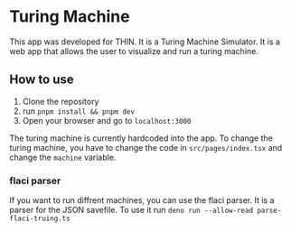 
# Turing Machine 
This app was developed for THIN. It is a Turing Machine Simulator. It is a web app that allows the user to visualize and run a turing machine.

## How to use
1. Clone the repository
2. run `pnpm install && pnpm dev`
3. Open your browser and go to `localhost:3000`

The turing machine is currently hardcoded into the app. To change the turing machine, you have to change the code in `src/pages/index.tsx` and change the `machine` variable.

### flaci parser
If you want to run diffrent machines, you can use the flaci parser. It is a parser for the JSON savefile.
To use it run `deno run --allow-read parse-flaci-truing.ts`